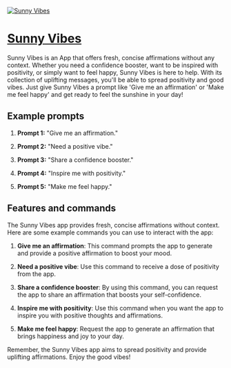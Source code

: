 [![Sunny Vibes](https://files.oaiusercontent.com/file-m1aPUbGoUq28EeiWYAygOAch?se=2123-10-18T23%3A06%3A13Z&sp=r&sv=2021-08-06&sr=b&rscc=max-age%3D31536000%2C%20immutable&rscd=attachment%3B%20filename%3D1ff8ff18-6985-4d07-a8a6-e19d90223538.png&sig=yKtOXSSKYy/DsCHZKdvMHsoMrqNuSbwLy58ddXQwgOI%3D)](https://chat.openai.com/g/g-YIIlsijF3-sunny-vibes)

# [Sunny Vibes](https://chat.openai.com/g/g-YIIlsijF3-sunny-vibes)

Sunny Vibes is an App that offers fresh, concise affirmations without any context. Whether you need a confidence booster, want to be inspired with positivity, or simply want to feel happy, Sunny Vibes is here to help. With its collection of uplifting messages, you'll be able to spread positivity and good vibes. Just give Sunny Vibes a prompt like 'Give me an affirmation' or 'Make me feel happy' and get ready to feel the sunshine in your day!

## Example prompts

1. **Prompt 1:** "Give me an affirmation."

2. **Prompt 2:** "Need a positive vibe."

3. **Prompt 3:** "Share a confidence booster."

4. **Prompt 4:** "Inspire me with positivity."

5. **Prompt 5:** "Make me feel happy."


## Features and commands

The Sunny Vibes app provides fresh, concise affirmations without context. Here are some example commands you can use to interact with the app:

1. **Give me an affirmation**: This command prompts the app to generate and provide a positive affirmation to boost your mood.

2. **Need a positive vibe**: Use this command to receive a dose of positivity from the app.

3. **Share a confidence booster**: By using this command, you can request the app to share an affirmation that boosts your self-confidence.

4. **Inspire me with positivity**: Use this command when you want the app to inspire you with positive thoughts and affirmations.

5. **Make me feel happy**: Request the app to generate an affirmation that brings happiness and joy to your day.

Remember, the Sunny Vibes app aims to spread positivity and provide uplifting affirmations. Enjoy the good vibes!